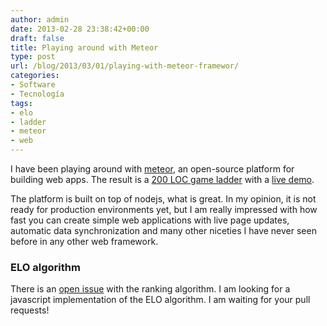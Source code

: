 ```yaml
---
author: admin
date: 2013-02-28 23:38:42+00:00
draft: false
title: Playing around with Meteor
type: post
url: /blog/2013/03/01/playing-with-meteor-framewor/
categories:
- Software
- Tecnología
tags:
- elo
- ladder
- meteor
- web
---
```


I have been playing around with [meteor](http://meteor.com), an open-source platform for building web apps. The result is a [200 LOC game ladder](https://github.com/palmerabollo/game-ladder) with a [live demo](http://ladder.meteor.com).

The platform is built on top of nodejs, what is great. In my opinion, it is not ready for production environments yet, but I am really impressed with how fast you can create simple web applications with live page updates, automatic data synchronization and many other niceties I have never seen before in any other web framework.

### ELO algorithm

There is an [open issue](https://github.com/palmerabollo/game-ladder/issues/1) with the ranking algorithm. I am looking for a javascript implementation of the ELO algorithm. I am waiting for your pull requests!
